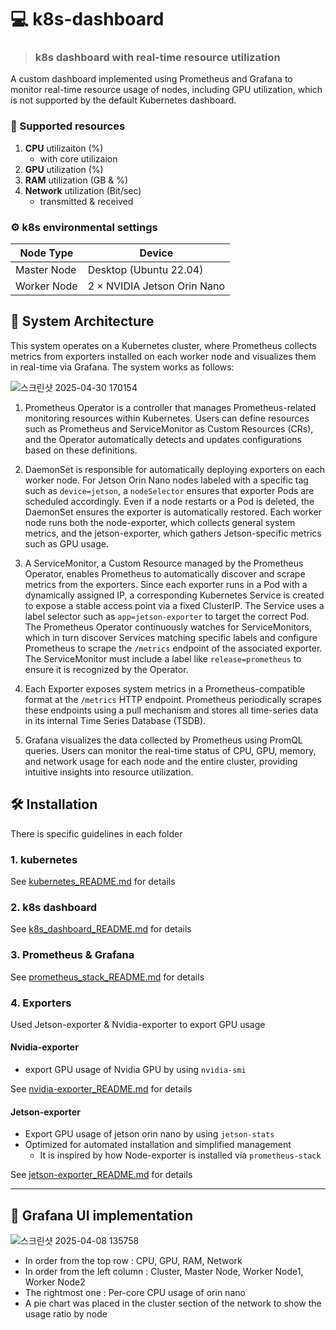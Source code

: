 # 💻 k8s-dashboard
> ### k8s dashboard with real-time resource utilization

A custom dashboard implemented using Prometheus and Grafana to monitor real-time resource usage of nodes, including GPU utilization, which is not supported by the default Kubernetes dashboard.


### 📢 Supported resources
  1. **CPU** utilizaiton (%)
     - with core utilizaion
  3. **GPU** utilization (%)
  4. **RAM** utilization (GB & %)
  5. **Network** utilization (Bit/sec)
     - transmitted & received
   
### ⚙️ k8s environmental settings

| Node Type     | Device                          |
|---------------|----------------------------------|
| Master Node   | Desktop (Ubuntu 22.04)          |
| Worker Node   | 2 × NVIDIA Jetson Orin Nano     |



## 🧱 System Architecture
This system operates on a Kubernetes cluster, where Prometheus collects metrics from exporters installed on each worker node and visualizes them in real-time via Grafana. The system works as follows:

![스크린샷 2025-04-30 170154](https://github.com/user-attachments/assets/4c36a81c-f39f-44c5-a279-58f6f5467029)

1) Prometheus Operator is a controller that manages Prometheus-related monitoring resources within Kubernetes. Users can define resources such as Prometheus and ServiceMonitor as Custom Resources (CRs), and the Operator automatically detects and updates configurations based on these definitions.

2) DaemonSet is responsible for automatically deploying exporters on each worker node. For Jetson Orin Nano nodes labeled with a specific tag such as `device=jetson`, a `nodeSelector` ensures that exporter Pods are scheduled accordingly. Even if a node restarts or a Pod is deleted, the DaemonSet ensures the exporter is automatically restored. Each worker node runs both the node-exporter, which collects general system metrics, and the jetson-exporter, which gathers Jetson-specific metrics such as GPU usage.

3) A ServiceMonitor, a Custom Resource managed by the Prometheus Operator, enables Prometheus to automatically discover and scrape metrics from the exporters. Since each exporter runs in a Pod with a dynamically assigned IP, a corresponding Kubernetes Service is created to expose a stable access point via a fixed ClusterIP. The Service uses a label selector such as `app=jetson-exporter` to target the correct Pod. The Prometheus Operator continuously watches for ServiceMonitors, which in turn discover Services matching specific labels and configure Prometheus to scrape the `/metrics` endpoint of the associated exporter. The ServiceMonitor must include a label like `release=prometheus` to ensure it is recognized by the Operator.

4) Each Exporter exposes system metrics in a Prometheus-compatible format at the `/metrics` HTTP endpoint. Prometheus periodically scrapes these endpoints using a pull mechanism and stores all time-series data in its internal Time Series Database (TSDB).

5) Grafana visualizes the data collected by Prometheus using PromQL queries. Users can monitor the real-time status of CPU, GPU, memory, and network usage for each node and the entire cluster, providing intuitive insights into resource utilization.

## 🛠️ Installation

There is specific guidelines in each folder

### 1. kubernetes

See [kubernetes_README.md]() for details

### 2. k8s dashboard

See [k8s_dashboard_README.md](https://github.com/jiiihwan/k8s-dashboard/blob/main/k8s/k8s_dashboard_installation.md) for details

### 3. Prometheus & Grafana

See [prometheus_stack_README.md](https://github.com/jiiihwan/k8s-dashboard/blob/main/Prometheus&Grafana/prometheus_stack_installation.md) for details

### 4. Exporters

Used Jetson-exporter & Nvidia-exporter to export GPU usage

#### Nvidia-exporter
- export GPU usage of Nvidia GPU by using `nvidia-smi`

See [nvidia-exporter_README.md](https://github.com/jiiihwan/k8s-dashboard/blob/main/exporter/nvidia-exporter_installation.md) for details

#### Jetson-exporter
- Export GPU usage of jetson orin nano by using `jetson-stats`
- Optimized for automated installation and simplified management
  - It is inspired by how Node-exporter is installed via `prometheus-stack`

See [jetson-exporter_README.md](https://github.com/jiiihwan/k8s-dashboard/blob/main/exporter/jetson-exporter_installation.md) for details

---

## 🔋 Grafana UI implementation
![스크린샷 2025-04-08 135758](https://github.com/user-attachments/assets/f8c5a38a-8382-4edc-b511-a6b56bd2e01a)

- In order from the top row : CPU, GPU, RAM, Network
- In order from the left column : Cluster, Master Node, Worker Node1, Worker Node2
- The rightmost one : Per-core CPU usage of orin nano
- A pie chart was placed in the cluster section of the network to show the usage ratio by node
